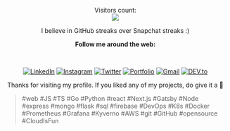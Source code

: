 <p align="center"> 
  Visitors count:<br>
  <img src="https://profile-counter.glitch.me/HemZBond/count.svg" />
</p>
  
<div align="center">

<p>I believe in GitHub streaks over Snapchat streaks :)</p>

<p><strong>Follow me around the web:</strong></p><br>

<a href="https://www.linkedin.com/in/hemu-ai/" target="_blank"><img src="https://img.shields.io/badge/-Hemanth-blue?style=flat-square&logo=Linkedin&logoColor=white&link=https://www.linkedin.com/in/hemu-ai/" alt="LinkedIn"></a>
<a href="https://www.instagram.com/pritish__007" target="_blank"><img src="https://img.shields.io/badge/-pritish__007-e4405f?style=flat-square&logo=Instagram&logoColor=white&link=https://www.instagram.com/pritish__007/" alt="Instagram"></a>
<a href="https://twitter.com/PritishSamal11/" target="_blank"><img src="https://img.shields.io/badge/PritishSamal11-000000?style=flat-square&logo=Twitter&logoColor=blue&link=https://twitter.com/PritishSamal11/" alt="Twitter"></a>
<a href="https://pritishsamal.com/" target="_blank"><img src="https://img.shields.io/badge/pritishsamal.com-0D4B89?style=flat-square&logo=React&logoColor=white&link=https://pritishsamal.com/" alt="Portfolio"></a>
<a href="mailto:pritish.samal918@gmail.com" target="_blank"><img src="https://img.shields.io/badge/-pritish.samal918@gmail.com-d14836?style=flat-square&logo=Gmail&logoColor=white&link=mailto:pritish.samal918@gmail.com" alt="Gmail"></a>
<a href="https://dev.to/ciphertron" target="_blank"><img src="https://img.shields.io/badge/ciphertron-800080.svg?&style=flat-square&logo=DEV.to&logoColor=black&link=https://dev.to/ciphertron" alt="DEV.to"></a>

  <p>Thanks for visiting my profile. If you liked any of my projects, do give it a 🌟</p>
</div>
<blockquote>#web #JS #TS #Go #Python #react #Next.js #Gatsby #Node #express #mongo #flask #sql #firebase #DevOps #K8s #Docker #Prometheus #Grafana #Kyverno #AWS  #git #GitHub #opensource #CloudIsFun</blockquote>
